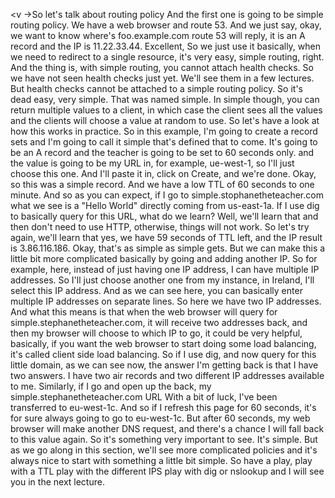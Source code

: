 
<v ->So let's talk about routing policy</v>
And the first one is going to be simple routing policy.
We have a web browser and route 53.
And we just say, okay, we want to know
where's foo.example.com
route 53 will reply, it is an A record
and the IP is 11.22.33.44.
Excellent, So we just use it basically,
when we need to redirect to a single resource,
it's very easy, simple routing, right.
And the thing is, with simple routing,
you cannot attach health checks.
So we have not seen health checks just yet.
We'll see them in a few lectures.
But health checks cannot be attached
to a simple routing policy.
So it's dead easy, very simple.
That was named simple.
In simple though,
you can return multiple values to a client,
in which case the client sees all the values
and the clients will choose a value at random to use.
So let's have a look at how this works in practice.
So in this example, I'm going to create a record sets
and I'm going to call it simple
that's defined that to come.
It's going to be an A record
and the teacher is going to be set to 60 seconds only.
and the value is going to be my URL in,
for example, ue-west-1, so I'll just choose this one.
And I'll paste it in, click on Create, and we're done.
Okay, so this was a simple record.
And we have a low TTL of 60 seconds to one minute.
And so as you can expect,
if I go to simple.stophanetheteacher.com
what we see is a "Hello World" directly coming
from us-east-1a.
If I use dig to basically query for this URL,
what do we learn?
Well, we'll learn that and then don't need to use HTTP,
otherwise, things will not work.
So let's try again, we'll learn that yes,
we have 59 seconds of TTL left,
and the IP result is 3.86.116.186.
Okay, that's as simple as simple gets.
But we can make this a little bit more complicated
basically by going and adding another IP.
So for example, here, instead of just having one IP address,
I can have multiple IP addresses.
So I'll just choose another one from my instance,
in Ireland, I'll select this IP address.
And as we can see here, you can
basically enter multiple IP addresses on separate lines.
So here we have two IP addresses.
And what this means is that
when the web browser will query
for simple.stephanetheteacher.com,
it will receive two addresses back,
and then my browser will choose to which IP to go,
it could be very helpful, basically,
if you want the web browser
to start doing some load balancing,
it's called client side load balancing.
So if I use dig, and now query for this little domain,
as we can see now, the answer I'm getting back
is that I have two answers.
I have two air records
and two different IP addresses available to me.
Similarly, if I go and open up the back,
my simple.stephanetheteacher.com URL
With a bit of luck, I've been transferred to eu-west-1c.
And so if I refresh this page for 60 seconds,
it's for sure always going to go to eu-west-1c.
But after 60 seconds,
my web browser will make another DNS request,
and there's a chance I will fall back to this value again.
So it's something very important to see.
It's simple.
But as we go along in this section,
we'll see more complicated policies
and it's always nice to start
with something a little bit simple.
So have a play,
play with a TTL play with the different IPS
play with dig or nslookup
and I will see you in the next lecture.